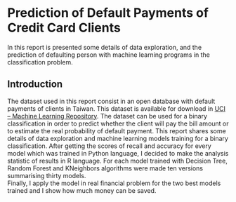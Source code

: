 # Prediction of Default Payments of Credit Card Clients

In this report is presented some details of data exploration, and the prediction of defaulting person with machine learning programs in the classification problem.

## Introduction

The dataset used in this report consist in an open database with default payments of clients in Taiwan. This dataset is available for download in 
<a href=“https://archive.ics.uci.edu/ml/datasets/default+of+credit+card+clients“> UCI – Machine Learning Repository</a>.  The dataset can be used for a binary classification in order to predict whether the client will pay the bill amount or to estimate the real probability of default payment. 
This report shares some details of data exploration and machine learning models training for a binary classification. After getting the scores of recall and accuracy for every model which was trained in Python language, I decided to make the analysis statistic of results in R language. For each model trained with Decision Tree, Random Forest and KNeighbors algorithms were made ten versions summarising thirty models.   
Finally, I apply the model in real financial problem for the two best models trained and I show how much money can be saved.
